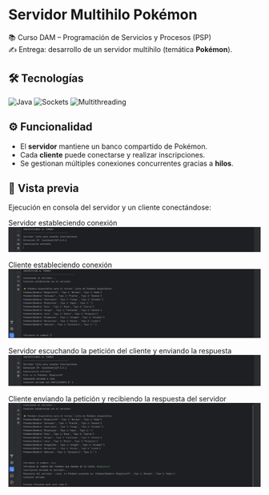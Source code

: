 # Servidor Multihilo Pokémon

📚 Curso DAM – Programación de Servicios y Procesos (PSP)  
✍️ Entrega: desarrollo de un servidor multihilo (temática **Pokémon**).

## 🛠️ Tecnologías
![Java](https://img.shields.io/badge/Java-ED8B00?logo=openjdk&logoColor=white&style=for-the-badge)
![Sockets](https://img.shields.io/badge/Sockets-3949AB?style=for-the-badge)
![Multithreading](https://img.shields.io/badge/Multithreading-8E24AA?style=for-the-badge)

## ⚙️ Funcionalidad
- El **servidor** mantiene un banco compartido de Pokémon.  
- Cada **cliente** puede conectarse y realizar inscripciones.  
- Se gestionan múltiples conexiones concurrentes gracias a **hilos**.  

## 📸 Vista previa
Ejecución en consola del servidor y un cliente conectándose:

Servidor estableciendo conexión
![Server_conect](Conexion_servidor.png)

Cliente estableciendo conexión
![Client_conect](Conexion_cliente.png)

Servidor escuchando la petición del cliente y enviando la respuesta
![Server_listening](Servidor_escuchando.png)

Cliente enviando la petición y recibiendo la respuesta del servidor
![Client_listening](Cliente_enviando_recibiendo.png)
